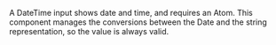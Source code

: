 A DateTime input shows date and time, and requires an Atom<Date>. This component manages the conversions between the Date and the string representation, so the value is always valid.